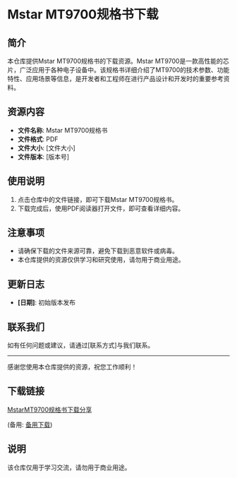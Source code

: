 # Mstar MT9700规格书下载

## 简介
本仓库提供Mstar MT9700规格书的下载资源。Mstar MT9700是一款高性能的芯片，广泛应用于各种电子设备中。该规格书详细介绍了MT9700的技术参数、功能特性、应用场景等信息，是开发者和工程师在进行产品设计和开发时的重要参考资料。

## 资源内容
- **文件名称**: Mstar MT9700规格书
- **文件格式**: PDF
- **文件大小**: [文件大小]
- **文件版本**: [版本号]

## 使用说明
1. 点击仓库中的文件链接，即可下载Mstar MT9700规格书。
2. 下载完成后，使用PDF阅读器打开文件，即可查看详细内容。

## 注意事项
- 请确保下载的文件来源可靠，避免下载到恶意软件或病毒。
- 本仓库提供的资源仅供学习和研究使用，请勿用于商业用途。

## 更新日志
- **[日期]**: 初始版本发布

## 联系我们
如有任何问题或建议，请通过[联系方式]与我们联系。

---
感谢您使用本仓库提供的资源，祝您工作顺利！

## 下载链接
[MstarMT9700规格书下载分享](https://pan.quark.cn/s/8dcaba177c65) 

(备用: [备用下载](https://pan.baidu.com/s/1ApwYmHjwQFWxToi9ySCf3g?pwd=263r))

## 说明

该仓库仅用于学习交流，请勿用于商业用途。

